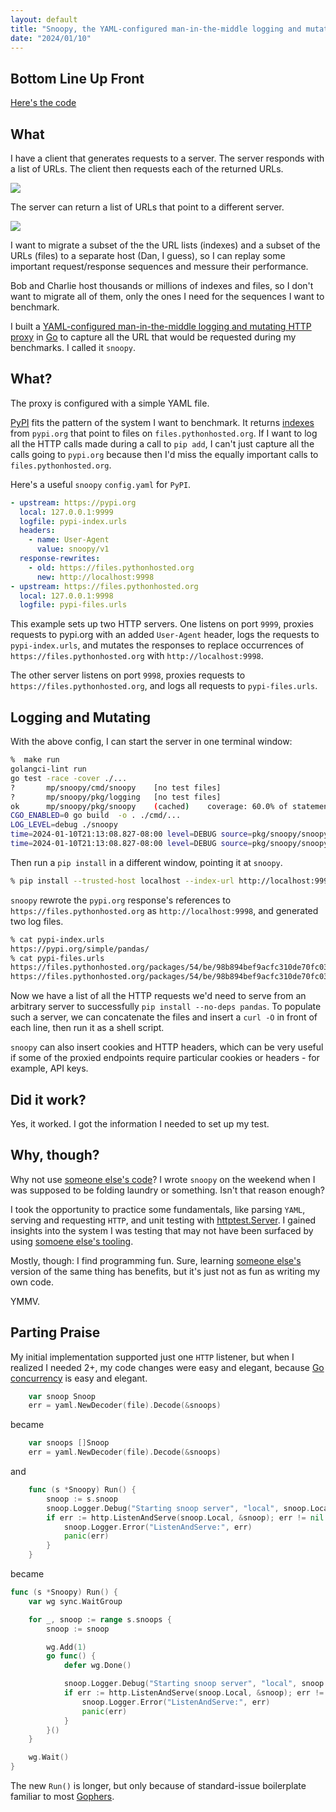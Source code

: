 ```yaml
---
layout: default
title: "Snoopy, the YAML-configured man-in-the-middle logging and mutating HTTP proxy"
date: "2024/01/10"
---
```


## Bottom Line Up Front

[Here's the code](https://github.com/mikepartelow/snoopy)

## What

I have a client that generates requests to a server. The server responds with a list of URLs. The client then requests each of the returned URLs.

[![](https://mermaid.ink/img/pako:eNptkDsPwjAMhP-K5bkMwJYBqRWIBRYeE2EwiYGINil5DAjx30mJmMDDyfrOHu6eqJxmFBj4ntgqnhu6eOqkhTykovNQAwWoW6O40J58NMr0ZCM0g9e4U3Hq0WzWCFgudtCaEMGdIfk2FLPJZi3gsN-sxhVknXx0evz5HS7-wck_OC0QK-zYd2R0DvMcmMR45Y4lirxq8jeJ0r7yHaXotg-rUESfuMLUa4rf4CjO1IZMWZscfl3a-ZT0egM_ulmN?type=png)](https://mermaid.live/edit#pako:eNptkDsPwjAMhP-K5bkMwJYBqRWIBRYeE2EwiYGINil5DAjx30mJmMDDyfrOHu6eqJxmFBj4ntgqnhu6eOqkhTykovNQAwWoW6O40J58NMr0ZCM0g9e4U3Hq0WzWCFgudtCaEMGdIfk2FLPJZi3gsN-sxhVknXx0evz5HS7-wck_OC0QK-zYd2R0DvMcmMR45Y4lirxq8jeJ0r7yHaXotg-rUESfuMLUa4rf4CjO1IZMWZscfl3a-ZT0egM_ulmN)

The server can return a list of URLs that point to a different server.

[![](https://mermaid.ink/img/pako:eNptkLtuAjEQRX9lNPWmCHQukHY3EQ00kFQxxWAPYOG1N34UEeLf48WgFMHFyDpnbjH3gsprRoGRvzM7xW-GjoEG6aA8UskHaIEitNYornSkkIwyI7kE3eQ6v_9v-sn0JwrW3HPty2LRCVi-f4A1MYE_QA42VtkV2Qr4-tysXhsoc3ab891ftq_ZaeMZnD2D8wqxwYHDQEaXUy8Tk5hOPLBEUb6awlmidNeyRzn57Y9TKFLI3GAeNaVHLSgOZGOhrE2pZl27u1V4_QWs7mOo?type=png)](https://mermaid.live/edit#pako:eNptkLtuAjEQRX9lNPWmCHQukHY3EQ00kFQxxWAPYOG1N34UEeLf48WgFMHFyDpnbjH3gsprRoGRvzM7xW-GjoEG6aA8UskHaIEitNYornSkkIwyI7kE3eQ6v_9v-sn0JwrW3HPty2LRCVi-f4A1MYE_QA42VtkV2Qr4-tysXhsoc3ab891ftq_ZaeMZnD2D8wqxwYHDQEaXUy8Tk5hOPLBEUb6awlmidNeyRzn57Y9TKFLI3GAeNaVHLSgOZGOhrE2pZl27u1V4_QWs7mOo)

I want to migrate a subset of the the URL lists (indexes) and a subset of the URLs (files) to a separate host (Dan, I guess), so I can replay some important request/response sequences and messure their performance.

Bob and Charlie host thousands or millions of indexes and files, so I don't want to migrate all of them, only the ones I need for the sequences I want to benchmark.

I built a [YAML-configured man-in-the-middle logging and mutating HTTP proxy](https://github.com/mikepartelow/snoopy) in [Go](https://go.dev/) to capture all the URL that would be requested during my benchmarks. I called it `snoopy`.

## What?

The proxy is configured with a simple YAML file.

[PyPI](https://pypi.org/) fits the pattern of the system I want to benchmark. It returns [indexes](https://pypi.org/pypi/numpy/json) from `pypi.org` that point to files on `files.pythonhosted.org`. If I want to log all the HTTP calls made during a call to `pip add`, I can't just capture all the calls going to `pypi.org` because then I'd miss the equally important calls to `files.pythonhosted.org`.

Here's a useful `snoopy` `config.yaml` for `PyPI`.

```yaml
- upstream: https://pypi.org
  local: 127.0.0.1:9999
  logfile: pypi-index.urls
  headers:
    - name: User-Agent
      value: snoopy/v1
  response-rewrites:
    - old: https://files.pythonhosted.org
      new: http://localhost:9998
- upstream: https://files.pythonhosted.org
  local: 127.0.0.1:9998
  logfile: pypi-files.urls
```

This example sets up two HTTP servers. One listens on port `9999`, proxies requests to pypi.org with an added `User-Agent` header, logs the requests to `pypi-index.urls`, and mutates the responses to replace occurrences of `https://files.pythonhosted.org` with `http://localhost:9998`.

The other server listens on port `9998`, proxies requests to `https://files.pythonhosted.org`, and logs all requests to `pypi-files.urls`.

## Logging and Mutating

With the above config, I can start the server in one terminal window:

```bash
%  make run
golangci-lint run
go test -race -cover ./...
?   	mp/snoopy/cmd/snoopy	[no test files]
?   	mp/snoopy/pkg/logging	[no test files]
ok  	mp/snoopy/pkg/snoopy	(cached)	coverage: 60.0% of statements
CGO_ENABLED=0 go build  -o . ./cmd/...
LOG_LEVEL=debug ./snoopy
time=2024-01-10T21:13:08.827-08:00 level=DEBUG source=pkg/snoopy/snoopy.go:51 msg="Starting snoop server" local=127.0.0.1:9998 upstream=https://files.pythonhosted.org local=127.0.0.1:9998 upstream=https://files.pythonhosted.org logfile=pypi-files.urls
time=2024-01-10T21:13:08.827-08:00 level=DEBUG source=pkg/snoopy/snoopy.go:51 msg="Starting snoop server" local=127.0.0.1:9999 upstream=https://pypi.org local=127.0.0.1:9999 upstream=https://pypi.org logfile=pypi-index.urls
```

Then run a `pip install` in a different window, pointing it at `snoopy`.

```bash
% pip install --trusted-host localhost --index-url http://localhost:9999/simple --no-deps pandas
```

`snoopy` rewrote the `pypi.org` response's references to `https://files.pythonhosted.org` as `http://localhost:9998`, and generated two log files.

```bash
% cat pypi-index.urls
https://pypi.org/simple/pandas/
% cat pypi-files.urls
https://files.pythonhosted.org/packages/54/be/98b894bef9acfc310de70fc03524473a9695981e1e87c7afa56ada08f016/pandas-2.1.4-cp312-cp312-manylinux_2_17_aarch64.manylinux2014_aarch64.whl.metadata
https://files.pythonhosted.org/packages/54/be/98b894bef9acfc310de70fc03524473a9695981e1e87c7afa56ada08f016/pandas-2.1.4-cp312-cp312-manylinux_2_17_aarch64.manylinux2014_aarch64.whl
```

Now we have a list of all the HTTP requests we'd need to serve from an arbitrary server to successfully `pip install --no-deps pandas`. To populate such a server, we can concatenate the files and insert a `curl -O` in front of each line, then run it as a shell script.

`snoopy` can also insert cookies and HTTP headers, which can be very useful if some of the proxied endpoints require particular cookies or headers - for example, API keys.

## Did it work?

Yes, it worked. I got the information I needed to set up my test.

## Why, though?

Why not use [someone else's code](https://mitmproxy.org/)? I wrote `snoopy` on the weekend when I was supposed to be folding laundry or something. Isn't that reason enough?

I took the opportunity to practice some fundamentals, like parsing `YAML`, serving and requesting `HTTP`, and unit testing with [httptest.Server](https://pkg.go.dev/net/http/httptest#example-Server). I gained insights into the system I was testing that may not have been surfaced by using [somoene else's tooling](https://www.wireshark.org/).

Mostly, though: I find programming fun. Sure, learning [someone else's](https://httptoolkit.com/) version of the same thing has benefits, but it's just not as fun as writing my own code. 

YMMV.

## Parting Praise

My initial implementation supported just one `HTTP` listener, but when I realized I needed 2+, my code changes were easy and elegant, because [Go concurrency](https://gobyexample.com/waitgroups) is easy and elegant.

```go
	var snoop Snoop
	err = yaml.NewDecoder(file).Decode(&snoops)
```

became

```go
	var snoops []Snoop
	err = yaml.NewDecoder(file).Decode(&snoops)
```

and 

```go
    func (s *Snoopy) Run() {
        snoop := s.snoop
        snoop.Logger.Debug("Starting snoop server", "local", snoop.Local, "upstream", snoop.Upstream, "logfile", snoop.Logfile)
        if err := http.ListenAndServe(snoop.Local, &snoop); err != nil {
            snoop.Logger.Error("ListenAndServe:", err)
            panic(err)
        }
    }
```

became

```go
func (s *Snoopy) Run() {
	var wg sync.WaitGroup

	for _, snoop := range s.snoops {
		snoop := snoop

		wg.Add(1)
		go func() {
			defer wg.Done()

			snoop.Logger.Debug("Starting snoop server", "local", snoop.Local, "upstream", snoop.Upstream, "logfile", snoop.Logfile)
			if err := http.ListenAndServe(snoop.Local, &snoop); err != nil {
				snoop.Logger.Error("ListenAndServe:", err)
				panic(err)
			}
		}()
	}

	wg.Wait()
}
```

The new `Run()` is longer, but only because of standard-issue boilerplate familiar to most [Gophers](https://go.dev/blog/gopher).
